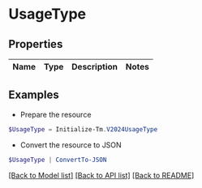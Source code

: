 # UsageType
## Properties

Name | Type | Description | Notes
------------ | ------------- | ------------- | -------------

## Examples

- Prepare the resource
```powershell
$UsageType = Initialize-Tm.V2024UsageType 
```

- Convert the resource to JSON
```powershell
$UsageType | ConvertTo-JSON
```

[[Back to Model list]](../README.md#documentation-for-models) [[Back to API list]](../README.md#documentation-for-api-endpoints) [[Back to README]](../README.md)

